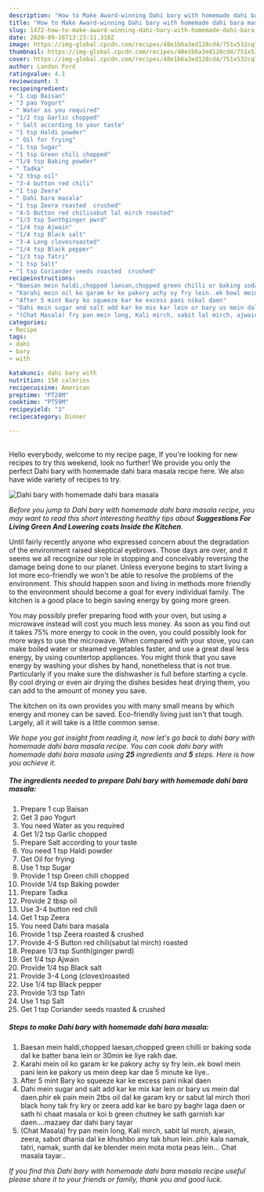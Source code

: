 ```yaml
---
description: "How to Make Award-winning Dahi bary with homemade dahi bara masala"
title: "How to Make Award-winning Dahi bary with homemade dahi bara masala"
slug: 1472-how-to-make-award-winning-dahi-bary-with-homemade-dahi-bara-masala
date: 2020-09-16T13:23:11.310Z
image: https://img-global.cpcdn.com/recipes/48e1b6a3ed128cd4/751x532cq70/dahi-bary-with-homemade-dahi-bara-masala-recipe-main-photo.jpg
thumbnail: https://img-global.cpcdn.com/recipes/48e1b6a3ed128cd4/751x532cq70/dahi-bary-with-homemade-dahi-bara-masala-recipe-main-photo.jpg
cover: https://img-global.cpcdn.com/recipes/48e1b6a3ed128cd4/751x532cq70/dahi-bary-with-homemade-dahi-bara-masala-recipe-main-photo.jpg
author: Landon Ford
ratingvalue: 4.1
reviewcount: 3
recipeingredient:
- "1 cup Baisan"
- "3 pao Yogurt"
- " Water as you required"
- "1/2 tsp Garlic chopped"
- " Salt according to your taste"
- "1 tsp Haldi powder"
- " Oil for frying"
- "1 tsp Sugar"
- "1 tsp Green chili chopped"
- "1/4 tsp Baking powder"
- " Tadka"
- "2 tbsp oil"
- "3-4 button red chili"
- "1 tsp Zeera"
- " Dahi bara masala"
- "1 tsp Zeera roasted  crushed"
- "4-5 Button red chilisabut lal mirch roasted"
- "1/3 tsp Sunthginger pwrd"
- "1/4 tsp Ajwain"
- "1/4 tsp Black salt"
- "3-4 Long clovesroasted"
- "1/4 tsp Black pepper"
- "1/3 tsp Tatri"
- "1 tsp Salt"
- "1 tsp Coriander seeds roasted  crushed"
recipeinstructions:
- "Baesan mein haldi,chopped laesan,chopped green chilli or baking soda dal ke batter bana lein or 30min ke liye rakh dae."
- "Karahi mein oil ko garam kr ke pakory achy sy fry lein..ek bowl mein pani lein ke pakory us mein deep kar dae 5 minute ke liye.."
- "After 5 mint Bary ko squeeze kar ke excess pani nikal daen"
- "Dahi mein sugar and salt add kar ke mix kar lein or bary us mein dal daen.phir ek pain mein 2tbs oil dal ke garam kry or sabut lal mirch thori black hony tak fry kry or zeera add kar ke baro py baghr laga daen or sath hi chaat masala or koi b green chutney ke sath garnish kar daen....mazaey dar dahi bary tayar"
- "(Chat Masala) fry pan mein long, Kali mirch, sabit lal mirch, ajwain, zeera, sabot dhania dal ke khushbo any tak bhun lein..phir kala namak, tatri, namak, sunth dal ke blender mein mota mota peas lein... Chat masala tayar.."
categories:
- Recipe
tags:
- dahi
- bary
- with

katakunci: dahi bary with 
nutrition: 150 calories
recipecuisine: American
preptime: "PT28M"
cooktime: "PT59M"
recipeyield: "3"
recipecategory: Dinner

---
```

<br>
Hello everybody, welcome to my recipe page, If you're looking for new recipes to try this weekend, look no further! We provide you only the perfect Dahi bary with homemade dahi bara masala recipe here. We also have wide variety of recipes to try.
<br>


![Dahi bary with homemade dahi bara masala](https://img-global.cpcdn.com/recipes/48e1b6a3ed128cd4/751x532cq70/dahi-bary-with-homemade-dahi-bara-masala-recipe-main-photo.jpg)

<i>Before you jump to Dahi bary with homemade dahi bara masala recipe, you may want to read this short interesting healthy tips about 
<strong>Suggestions For Living Green And Lowering costs Inside the Kitchen</strong>.</i>
</br>

Until fairly recently anyone who expressed concern about the degradation of the environment raised skeptical eyebrows. Those days are over, and it seems we all recognize our role in stopping and conceivably reversing the damage being done to our planet. Unless everyone begins to start living a lot more eco-friendly we won't be able to resolve the problems of the environment. This should happen soon and living in methods more friendly to the environment should become a goal for every individual family. The kitchen is a good place to begin saving energy by going more green.

You may possibly prefer preparing food with your oven, but using a microwave instead will cost you much less money. As soon as you find out it takes 75% more energy to cook in the oven, you could possibly look for more ways to use the microwave. When compared with your stove, you can make boiled water or steamed vegetables faster, and use a great deal less energy, by using countertop appliances. You might think that you save energy by washing your dishes by hand, nonetheless that is not true. Particularly if you make sure the dishwasher is full before starting a cycle. By cool drying or even air drying the dishes besides heat drying them, you can add to the amount of money you save.

The kitchen on its own provides you with many small means by which energy and money can be saved. Eco-friendly living just isn't that tough. Largely, all it will take is a little common sense.


<i>We hope you got insight from reading it, now let's go back to dahi bary with homemade dahi bara masala recipe. You can cook dahi bary with homemade dahi bara masala using <strong>25</strong> ingredients and <strong>5</strong> steps. Here is how you achieve it.
</i>

##### The ingredients needed to prepare Dahi bary with homemade dahi bara masala:

1. Prepare 1 cup Baisan
1. Get 3 pao Yogurt
1. You need  Water as you required
1. Get 1/2 tsp Garlic chopped
1. Prepare  Salt according to your taste
1. You need 1 tsp Haldi powder
1. Get  Oil for frying
1. Use 1 tsp Sugar
1. Provide 1 tsp Green chili chopped
1. Provide 1/4 tsp Baking powder
1. Prepare  Tadka
1. Provide 2 tbsp oil
1. Use 3-4 button red chili
1. Get 1 tsp Zeera
1. You need  Dahi bara masala
1. Provide 1 tsp Zeera roasted &amp; crushed
1. Provide 4-5 Button red chili(sabut lal mirch) roasted
1. Prepare 1/3 tsp Sunth(ginger pwrd)
1. Get 1/4 tsp Ajwain
1. Provide 1/4 tsp Black salt
1. Provide 3-4 Long (cloves)roasted
1. Use 1/4 tsp Black pepper
1. Provide 1/3 tsp Tatri
1. Use 1 tsp Salt
1. Get 1 tsp Coriander seeds roasted &amp; crushed


##### Steps to make Dahi bary with homemade dahi bara masala:

1. Baesan mein haldi,chopped laesan,chopped green chilli or baking soda dal ke batter bana lein or 30min ke liye rakh dae.
1. Karahi mein oil ko garam kr ke pakory achy sy fry lein..ek bowl mein pani lein ke pakory us mein deep kar dae 5 minute ke liye..
1. After 5 mint Bary ko squeeze kar ke excess pani nikal daen
1. Dahi mein sugar and salt add kar ke mix kar lein or bary us mein dal daen.phir ek pain mein 2tbs oil dal ke garam kry or sabut lal mirch thori black hony tak fry kry or zeera add kar ke baro py baghr laga daen or sath hi chaat masala or koi b green chutney ke sath garnish kar daen....mazaey dar dahi bary tayar
1. (Chat Masala) fry pan mein long, Kali mirch, sabit lal mirch, ajwain, zeera, sabot dhania dal ke khushbo any tak bhun lein..phir kala namak, tatri, namak, sunth dal ke blender mein mota mota peas lein... Chat masala tayar..


<i>If you find this Dahi bary with homemade dahi bara masala recipe useful please share it to your friends or family, thank you and good luck.</i>
